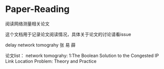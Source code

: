 # Paper-Reading
阅读网络测量相关论文

这个文档用于记录论文阅读情况，具体关于论文的讨论请看issue

delay network tomograhy 张 易 薛

论文list：
network tomograhy:
1:The Boolean Solution to the Congested IP Link Location Problem: Theory and Practice
